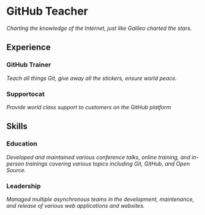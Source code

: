 # GitHub Teacher

*Charting the knowledge of the Internet, just like Galileo charted the stars.*

## Experience

### GitHub Trainer

*Teach all things *Git*, give away all the stickers, ensure world peace.*

<!--
  Note here: Learners -- yup, you found the error!
  Course maintainers -- leave the italics with * instead of _ for the error case.
-->

### Supportocat

*Provide _world class support_ to customers on the GitHub platform*

## Skills

### Education

*Developed and maintained various conference talks, online training, and in-person trainings covering various topics including Git, GitHub, and Open Source.*

### Leadership

*Managed multiple _asynchronous teams_ in the development, maintenance, and release of various web applications and websites.*
